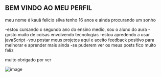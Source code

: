 ## BEM VINDO AO MEU PERFIL 

meu nome é kauã felicio silva
tenho 16 anos e ainda procurando um sonho

-estou cursando o segundo ano do ensino medio, sou o aluno do aura
-gosto muito de coisas envolvendo tecnologias
-estou apredendo a usar javaScript
-vou postar meus projetos aqui e aceito feedback positivo para melhorar e aprender mais ainda
-se puderem ver os meus posts fico muito feliz

muito obrigado por ver

![image](https://media1.tenor.com/m/8QDGvyQCTmoAAAAC/cute-anime.gif)

